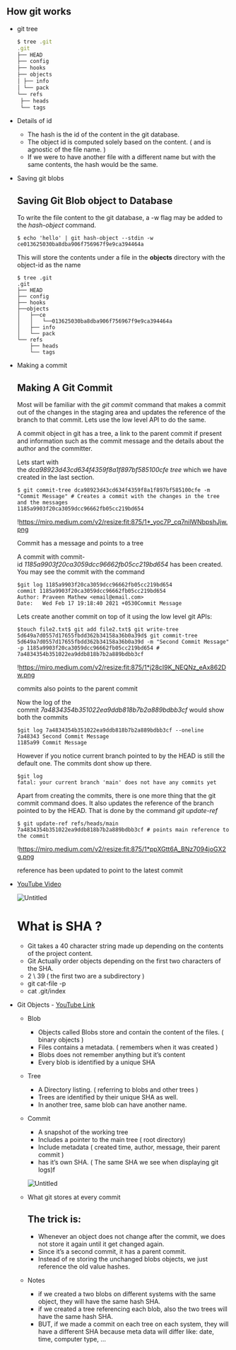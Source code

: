 ## How git works

- git tree
    
    ```jsx
    $ tree .git
    .git
    ├── HEAD
    ├── config
    ├── hooks
    ├── objects
    │ ├── info
    │ └── pack
    └── refs
     ├── heads
     └── tags
    ```
    
- Details of id
    - The hash is the id of the content in the git database.
    - The object id is computed solely based on the content. ( and is agnostic of the file name. )
    - If we were to have another file with a different name but with the same contents, the hash would be the same.
- Saving git blobs
    
    ## **Saving Git Blob object to Database**
    
    To write the file content to the git database, a -w flag may be added to the *hash-object* command.
    
    ```
    $ echo 'hello' | git hash-object --stdin -w
    ce013625030ba8dba906f756967f9e9ca394464a
    ```
    
    This will store the contents under a file in the **objects** directory with the object-id as the name
    
    ```
    $ tree .git
    .git
    ├── HEAD
    ├── config
    ├── hooks
    ├──objects
    │   ├──ce
    │   │   └──013625030ba8dba906f756967f9e9ca394464a
    │   ├── info
    │   └── pack
    └── refs
        ├── heads
        └── tags
    ```
    
- Making a commit
    
    ## **Making A Git Commit**
    
    Most will be familiar with the *git commit* command that makes a commit out of the changes in the staging area and updates the reference of the branch to that commit. Lets use the low level API to do the same.
    
    A commit object in git has a tree, a link to the parent commit if present and information such as the commit message and the details about the author and the committer.
    
    Lets start with the *dca98923d43cd634f4359f8a1f897bf585100cfe* *tree* which we have created in the last section.
    
    ```
    $ git commit-tree dca98923d43cd634f4359f8a1f897bf585100cfe -m "Commit Message" # Creates a commit with the changes in the tree and the messages
    1185a9903f20ca3059dcc96662fb05cc219bd654
    ```
    
    !https://miro.medium.com/v2/resize:fit:875/1*_yoc7P_cq7nilWNbpshJjw.png
    
    Commit has a message and points to a tree
    
    A commit with commit-id *1185a9903f20ca3059dcc96662fb05cc219bd654* has been created. You may see the commit with the command
    
    ```
    $git log 1185a9903f20ca3059dcc96662fb05cc219bd654
    commit 1185a9903f20ca3059dcc96662fb05cc219bd654
    Author: Praveen Mathew <email@email.com>
    Date:   Wed Feb 17 19:18:40 2021 +0530Commit Message
    ```
    
    Lets create another commit on top of it using the low level git APIs:
    
    ```
    $touch file2.txt$ git add file2.txt$ git write-tree
    5d649a7d0557d17655fbdd362b34158a36b0a39d$ git commit-tree 5d649a7d0557d17655fbdd362b34158a36b0a39d -m "Second Commit Message" -p 1185a9903f20ca3059dcc96662fb05cc219bd654 #
    7a4834354b351022ea9ddb818b7b2a889bdbb3cf
    
    ```
    
    !https://miro.medium.com/v2/resize:fit:875/1*j28cI9K_NEQNz_eAx862Dw.png
    
    commits also points to the parent commit
    
    Now the log of the commit *7a4834354b351022ea9ddb818b7b2a889bdbb3cf* would show both the commits
    
    ```
    $git log 7a4834354b351022ea9ddb818b7b2a889bdbb3cf --oneline
    7a48343 Second Commit Message
    1185a99 Commit Message
    ```
    
    However if you notice current branch pointed to by the HEAD is still the default one. The commits dont show up there.
    
    ```
    $git log
    fatal: your current branch 'main' does not have any commits yet
    ```
    
    Apart from creating the commits, there is one more thing that the git commit command does. It also updates the reference of the branch pointed to by the HEAD. That is done by the command *git update-ref*
    
    ```
    $ git update-ref refs/heads/main 7a4834354b351022ea9ddb818b7b2a889bdbb3cf # points main reference to the commit
    ```
    
    !https://miro.medium.com/v2/resize:fit:875/1*ppXGtt6A_BNz7094joGX2g.png
    
    reference has been updated to point to the latest commit
    
- [YouTube Video](https://www.youtube.com/watch?v=P6jD966jzlk&ab_channel=GitLab)
    
    ![Untitled](https://s3-us-west-2.amazonaws.com/secure.notion-static.com/9405101b-edff-41c9-95b8-fbb9c211b98a/Untitled.png)
    
    # What is SHA ?
    
    - Git takes a 40 character string made up depending on the contents of the project content.
    - Git Actually  order objects depending on the first two characters of the SHA.
    - 2 \ 39  ( the first two are a subdirectory )
    - git cat-file -p <SHA>
    - cat .git/index
    
- Git Objects - [YouTube Link](https://www.youtube.com/watch?v=MyvyqdQ3OjI&ab_channel=Brief)
    - Blob
        - Objects called Blobs store and contain the content of the files. ( binary objects )
        - Files contains a metadata. ( remembers when it was created )
        - Blobs does not remember anything but it’s content
        - Every blob is identified by a unique SHA
    - Tree
        - A Directory listing. ( referring to blobs and other trees )
        - Trees are identified by their unique SHA as well.
        - In another tree, same blob can have another name.
    - Commit
        - A snapshot of the working tree
        - Includes a pointer to the main tree ( root directory)
        - Include metadata ( created time, author, message, their parent commit )
        - has it’s own SHA. (   The same SHA we see when displaying git logs)f
        
        ![Untitled](https://s3-us-west-2.amazonaws.com/secure.notion-static.com/f0040928-b74f-4273-a6a5-9e599fd6ff17/Untitled.png)
        
    - What git stores at every commit
        
        ## The trick is:
        
        - Whenever an object does not change after the commit, we does not store it again until it get changed again.
        - Since it’s a second commit, it has a parent commit.
        - Instead of re storing the unchanged blobs objects, we just reference the old value hashes.
    - Notes
        - if we created a two blobs on different systems  with the same object, they will have the same hash SHA.
        - if we created a tree referencing each blob, also the two trees will have the same hash SHA.
        - BUT, if we made a commit on each tree on each system, they will have a different SHA because meta data will differ like: date, time, computer type, …
